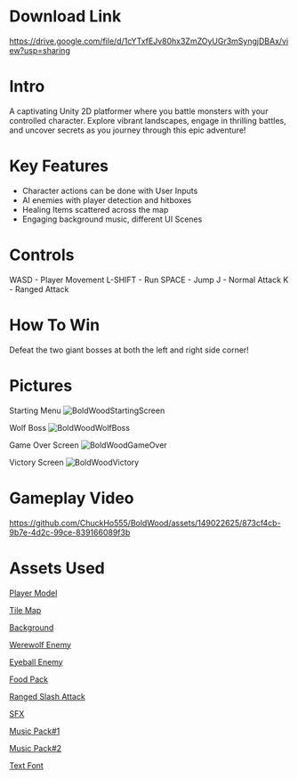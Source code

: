 # Download Link
https://drive.google.com/file/d/1cYTxfEJv80hx3ZmZOyUGr3mSyngjDBAx/view?usp=sharing

# Intro
A captivating Unity 2D platformer where you battle monsters with your controlled character. Explore vibrant landscapes, engage in thrilling battles, and uncover secrets as you journey through this epic adventure!

# Key Features
- Character actions can be done with User Inputs
- AI enemies with player detection and hitboxes
- Healing Items scattered across the map
- Engaging background music, different UI Scenes

# Controls 
WASD - Player Movement
L-SHIFT - Run
SPACE - Jump
J - Normal Attack
K - Ranged Attack

# How To Win
Defeat the two giant bosses at both the left and right side corner!

# Pictures 
Starting Menu
![BoldWoodStartingScreen](https://github.com/ChuckHo555/BoldWood/assets/149022625/e8601dcf-e1af-4d8e-aaad-75705826365d)

Wolf Boss 
![BoldWoodWolfBoss](https://github.com/ChuckHo555/BoldWood/assets/149022625/5b2319f3-3179-48fa-ad2a-d4b06314e3a1)

Game Over Screen
![BoldWoodGameOver](https://github.com/ChuckHo555/BoldWood/assets/149022625/c29e4e39-4bdc-4d6b-b602-35b8901e7451)

Victory Screen
![BoldWoodVictory](https://github.com/ChuckHo555/BoldWood/assets/149022625/4570bf03-f3e0-40b8-9696-dc22e7a8eaae)

# Gameplay Video
https://github.com/ChuckHo555/BoldWood/assets/149022625/873cf4cb-9b7e-4d2c-99ce-839166089f3b

# Assets Used
[Player Model](https://craftpix.net/freebies/free-shinobi-sprites-pixel-art/?num=1&count=1&sq=shinobi&pos=0)

[Tile Map](https://cainos.itch.io/pixel-art-platformer-village-props)

[Background](https://lazyteastudios.itch.io/pine-forest-parallax-background)

[Werewolf Enemy](https://free-game-assets.itch.io/free-werewolf-sprite-sheets-pixel-art)

[Eyeball Enemy](https://luizmelo.itch.io/monsters-creatures-fantasy)

[Food Pack](https://rcpstd.itch.io/pixel-fruits-vegetables-pack)

[Ranged Slash Attack](https://sangoro.itch.io/attack-vfx)

[SFX](https://leohpaz.itch.io/rpg-essentials-sfx-free)

[Music Pack#1](https://kiddolink.itch.io/vgm-calm-1-royalty-free-music)

[Music Pack#2](https://sirion-lumenaire.itch.io/sirions-free-rpg-music-pack-1)

[Text Font](https://managore.itch.io/m5x7)
